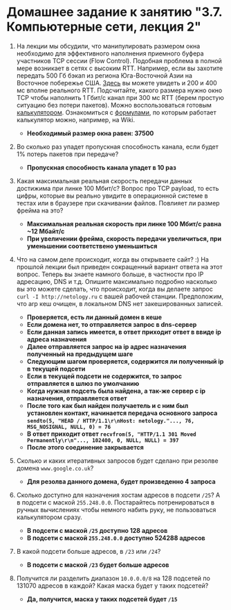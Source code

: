 # Домашнее задание к занятию "3.7. Компьютерные сети, лекция 2"

1. На лекции мы обсудили, что манипулировать размером окна необходимо для эффективного наполнения приемного буфера участников TCP сессии (Flow Control). Подобная проблема в полной мере возникает в сетях с высоким RTT. Например, если вы захотите передать 500 Гб бэкап из региона Юга-Восточной Азии на Восточное побережье США. [Здесь](https://www.cloudping.co/grid) вы можете увидеть и 200 и 400 мс вполне реального RTT. Подсчитайте, какого размера нужно окно TCP чтобы наполнить 1 Гбит/с канал при 300 мс RTT (берем простую ситуацию без потери пакетов). Можно воспользоваться готовым [калькулятором](https://www.switch.ch/network/tools/tcp_throughput/). Ознакомиться с [формулами](https://en.wikipedia.org/wiki/TCP_tuning), по которым работает калькулятор можно, например, на Wiki.
    - **Необходимый размер окна равен: 37500**
    
1. Во сколько раз упадет пропускная способность канала, если будет 1% потерь пакетов при передаче?
    - **Пропускная способность канала упадет в 10 раз**

1. Какая  максимальная реальная скорость передачи данных достижима при линке 100 Мбит/с? Вопрос про TCP payload, то есть цифры, которые вы реально увидите в операционной системе в тестах или в браузере при скачивании файлов. Повлияет ли размер фрейма на это?
    - **Максимальная реальная скорость при линке 100 Мбит/с равна ~12 Мбайт/с**
    - **При увеличении фрейма, скорость передачи увеличиться, при уменьшении соответствено уменьшиться**

1. Что на самом деле происходит, когда вы открываете сайт? :)
На прошлой лекции был приведен сокращенный вариант ответа на этот вопрос. Теперь вы знаете намного больше, в частности про IP адресацию, DNS и т.д.
Опишите максимально подробно насколько вы это можете сделать, что происходит, когда вы делаете запрос `curl -I http://netology.ru` с вашей рабочей станции. Предположим, что arp кеш очищен, в локальном DNS нет закешированных записей.
    - **Проверяется, есть ли данный домен в кеше**
    - **Если домена нет, то отправляется запрос в dns-сервер**
    - **Если данная запись имеется, в ответ приходит ответ в ввиде ip адреса назначения**
    - **Далее отправляется запрос на ip адрес назначения полученный на предыдущем шаге**  
    - **Следующим шагом проверяется, содержится ли полученный ip в текущей подсети**
    - **Если в текущей подсети не содержится, то запрос отправляется в шлюз по умолчанию**
    - **Когда нужная подсеть была найдена, а так-же сервер с ip назначения, отправляется ответ**
    - **После того как был найден получаетель и с ним был установлен контакт, начинается передача основного запроса `sendto(5, "HEAD / HTTP/1.1\r\nHost: netology."..., 76, MSG_NOSIGNAL, NULL, 0) = 76`**
    - **В ответ приходит ответ `recvfrom(5, "HTTP/1.1 301 Moved Permanently\r\n"..., 102400, 0, NULL, NULL) = 397`**
    - **После этого соединение закрывается**

1. Сколько и каких итеративных запросов будет сделано при резолве домена `www.google.co.uk`?
    - **Для резолва данного домена, будет произведенно 4 запроса**

1. Сколько доступно для назначения хостам адресов в подсети `/25`? А в подсети с маской `255.248.0.0`. Постарайтесь потренироваться в ручных вычислениях чтобы немного набить руку, не пользоваться калькулятором сразу.
    - **В подсети с маской `/25` доступно 128 адресов**
    - **В подсети с маской `255.248.0.0` доступно 524288 адресов**

1. В какой подсети больше адресов, в `/23` или `/24`?
    - **В подсети с маской `/23` будет больше адресов**

1. Получится ли разделить диапазон `10.0.0.0/8` на 128 подсетей по 131070 адресов в каждой? Какая маска будет у таких подсетей?
    - **Да, получится, маска у таких подсетей будет `/15`**
